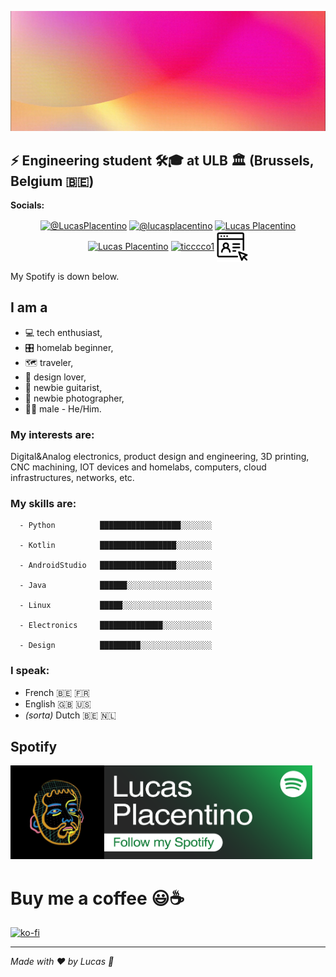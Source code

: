 [![Header](https://raw.githubusercontent.com/lucasplacentino/lucasplacentino/main/my-github-banner3.gif "Header")](https://github.com/lucasplacentino)

## ⚡ Engineering student :hammer_and_wrench::mortar_board: at ULB :classical_building: (Brussels, Belgium :belgium:)

**Socials:**
<p align="center">
  <a href="https://twitter.com/intent/follow?screen_name=LucasPlacentino" target="_blank" title="My Twitter"><img src="https://upload.wikimedia.org/wikipedia/commons/4/4f/Twitter-logo.svg" alt="@LucasPlacentino" align="center" width="100" height="48"/></a>
  <a href="https://www.instagram.com/lucasplacentino" target="_blank" title="My Instagram"><img src="https://upload.wikimedia.org/wikipedia/commons/e/e7/Instagram_logo_2016.svg" alt="@lucasplacentino" align="center" height="48"/></a>
  <!--<a href="https://www.instagram.com/lucasplacentino" target="_blank" title="My Instagram"><img src="https://upload.wikimedia.org/wikipedia/commons/e/e7/Instagram_logo_2016.svg" alt="@lucasplacentino" align="center" width="90" height="48"/></a>-->
  <a href="https://www.linkedin.com/in/placentino-lucas/" target="_blank" title="My Linkedin"><img src="https://content.linkedin.com/content/dam/me/business/en-us/amp/brand-site/v2/bg/LI-Bug.svg.original.svg" alt="Lucas Placentino" target="_blank" align="center" width="110" height="48"/></a>
  <a href="https://www.youtube.com/channel/UCQJ-jmjFdEgXQAsvjdaEhbw" target="_blank" title="My Youtube"><img src="https://upload.wikimedia.org/wikipedia/commons/0/09/YouTube_full-color_icon_%282017%29.svg" alt="Lucas Placentino" align="center" height="48"/></a>
  <a href="https://www.twitch.tv/ticccco1" target="_blank" title="My Twitch"><img src="https://upload.wikimedia.org/wikipedia/commons/d/d3/Twitch_Glitch_Logo_Purple.svg" alt="ticccco1" align="center" height="48" width="100"/></a>
  <a href="https://lucas.placentino.be/" target="_blank" title="Personal Website"><img src="https://raw.githubusercontent.com/lucasplacentino/lucasplacentino/main/personalwebsiteicon.svg" alt="Lucas Placentino" align="center" height="50"/></a>
</p>
My Spotify is down below.
<!-- INSERT social media etc -->

## I am a
  - :computer: tech enthusiast,
  - :control_knobs: homelab beginner,
  - :world_map: traveler,
  - :triangular_ruler: design lover,
  - :guitar: newbie guitarist,
  - :camera_flash: newbie photographer,
  - :rainbow_flag: male - He/Him.

### My interests are:
Digital&Analog electronics, product design and engineering, 3D printing, CNC machining, IOT devices and homelabs, computers, cloud infrastructures, networks, etc.

### My skills are:
```text
  - Python          ██████████████████░░░░░░░

  - Kotlin          █████████████████░░░░░░░░
  
  - AndroidStudio   █████████████████░░░░░░░░
  
  - Java            ██████░░░░░░░░░░░░░░░░░░░
  
  - Linux           █████░░░░░░░░░░░░░░░░░░░░
  
  - Electronics     ██████████████░░░░░░░░░░░
  
  - Design          █████████░░░░░░░░░░░░░░░░
```

### I speak:
  - French 🇧🇪 🇫🇷
  - English 🇬🇧 🇺🇸
  - *(sorta)* Dutch 🇧🇪 🇳🇱

## Spotify
<!-- [<img src="https://raw.githubusercontent.com/lucasplacentino/lucasplacentino/main/spotifyfullbanner.png" height="150">](https://open.spotify.com/user/ticccco1) -->
<a href="https://open.spotify.com/user/ticccco1" target="_blank" title="My Spotify"><img src="https://raw.githubusercontent.com/lucasplacentino/lucasplacentino/main/spotifyfullbanner.png" height="150"/></a>


<!-- ### Hi there 👋 -->

<!--
**ticccco1/ticccco1** is a ✨ _special_ ✨ repository because its `README.md` (this file) appears on your GitHub profile.

Here are some ideas to get you started:

- 🔭 I’m currently working on ...
- 🌱 I’m currently learning ...
- 👯 I’m looking to collaborate on ...
- 🤔 I’m looking for help with ...
- 💬 Ask me about ...
- 📫 How to reach me: ...
- 😄 Pronouns: ...
- ⚡ Fun fact: ...
-->

# Buy me a coffee 😃☕ 

[![ko-fi](https://ko-fi.com/img/githubbutton_sm.svg)](https://ko-fi.com/H2H8BUHSB)

-------------------------------

*Made with ❤️ by Lucas 🥄*
